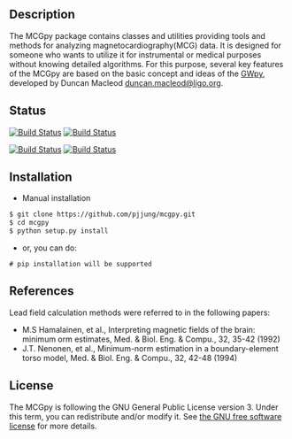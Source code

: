 ## Description
The MCGpy package contains classes and utilities providing tools and methods for analyzing magnetocardiography(MCG) data. It is designed for someone who wants to utilize it for instrumental or medical purposes without knowing detailed algorithms. For this purpose, several key features of the MCGpy are based on the basic concept and ideas of the [GWpy](https://github.com/gwpy/gwpy), developed by Duncan Macleod <duncan.macleod@ligo.org>.

## Status
[![Build Status](https://img.shields.io/badge/build-test%20version-9cf)](https://img.shields.io/badge/build-test%20version-9cf)
[![Build Status](https://img.shields.io/badge/version-0.1-blue)](https://img.shields.io/badge/version-0.1-blue)

[![Build Status](https://img.shields.io/badge/license-%20GPLv3-green)](https://img.shields.io/badge/license-%20GPLv3-green)
[![Build Status](https://img.shields.io/badge/python-3.6%20%7C%203.7%20%7C%203.8%20%7C%203.9-brightgreen)](https://img.shields.io/badge/python-3.6%20%7C%203.7%20%7C%203.8%20%7C%203.9-brightgreen)


## Installation
- Manual installation
```sh
$ git clone https://github.com/pjjung/mcgpy.git
$ cd mcgpy
$ python setup.py install

```
- or, you can do:
```
# pip installation will be supported
```


## References
Lead field calculation methods were referred to in the following papers:
- M.S Hamalainen, et al., Interpreting magnetic fields of the brain: minimum orm estimates,  Med. & Biol. Eng. & Compu., 32, 35-42 (1992)
- J.T. Nenonen, et al., Minimum-norm estimation in a boundary-element torso model, Med. & Biol. Eng. & Compu., 32, 42-48 (1994)

## License

The MCGpy is following the GNU General Public License version 3. Under this term, you can redistribute and/or modify it.
See [the GNU free software license](http://www.gnu.org/licenses/) for more details.

